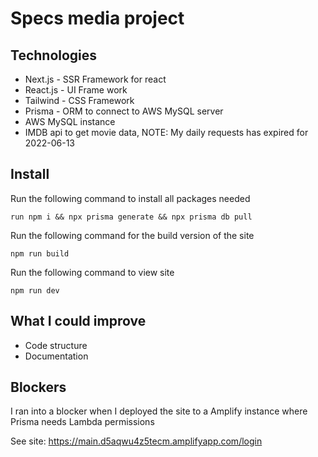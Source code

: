# Specs media project

## Technologies
- Next.js - SSR Framework for react
- React.js - UI Frame work
- Tailwind - CSS Framework
- Prisma - ORM to connect to AWS MySQL server
- AWS MySQL instance
- IMDB api to get movie data, NOTE: My daily requests has expired for 2022-06-13

## Install

Run the following command to install all packages needed
```
run npm i && npx prisma generate && npx prisma db pull
```

Run the following command for the build version of the site
```
npm run build
```

Run the following command to view site
```
npm run dev
```

## What I could improve
- Code structure
- Documentation

## Blockers
I ran into a blocker when I deployed the site to a Amplify instance where Prisma needs Lambda permissions

See site: https://main.d5aqwu4z5tecm.amplifyapp.com/login